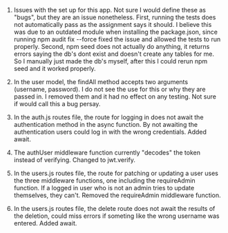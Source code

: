1. Issues with the set up for this app. Not sure I would define these as "bugs", but they are an issue nonetheless. First, running the tests does not automatically pass as the assignment says it should. I believe this was due to an outdated module when installing the package.json, since running npm audit fix --force fixed the issue and allowed the tests to run properly. Second, npm seed does not actually do anything, it returns errors saying the db's dont exist and doesn't create any tables for me. So I manually just made the db's myself, after this I could rerun npm seed and it worked properly.

2. In the user model, the findAll method accepts two arguments (username, password). I do not see the use for this or why they are passed in. I removed them and it had no effect on any testing. Not sure if would call this a bug persay.

3. In the auth.js routes file, the route for logging in does not await the authentication method in the async function. By not awaiting the authentication users could log in with the wrong credentials. Added await.

4. The authUser middleware function currently "decodes" the token instead of verifying. Changed to jwt.verify.

5. In the users.js routes file, the route for patching or updating a user uses the three middleware functions, one including the requireAdmin function. If a logged in user who is not an admin tries to update themselves, they can't. Removed the requireAdmin middleware function.

6. In the users.js routes file, the delete route does not await the results of the deletion, could miss errors if someting like the wrong username was entered. Added await.